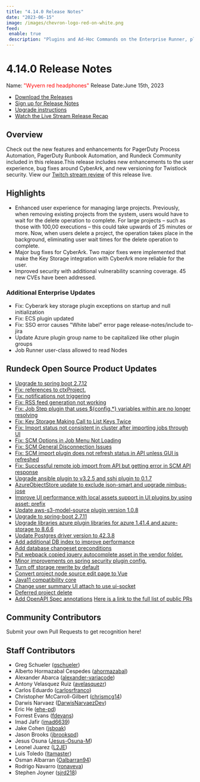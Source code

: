 ```yaml
---
title: "4.14.0 Release Notes"
date: "2023-06-15"
image: /images/chevron-logo-red-on-white.png
feed:
 enable: true
 description: "Plugins and Ad-Hoc Commands on the Enterprise Runner, plus more Plugin enhancements."
---
```

# 4.14.0 Release Notes
Name: <span style="color: red"><span class="glyphicon glyphicon-headphones"></span> "Wyvern red headphones"</span>
Release Date:June 15th, 2023
- [Download the Releases](https://download.rundeck.com/)
- [Sign up for Release Notes](https://www.rundeck.com/release-notes-signup)
- [Upgrade instructions](/upgrading/)
- [Watch the Live Stream Release Recap](https://youtu.be/e6Rs9BRljAA)
## Overview
Check out the new features and enhancements for PagerDuty Process Automation, PagerDuty Runbook Automation, and Rundeck Community included in this release.This release includes new enhancements to the user experience, bug fixes around CyberArk, and new versioning for Twistlock security.
View our [Twitch stream review](https://www.twitch.tv/pdcommunity) of this release live.
## Highlights
* Enhanced user experience for managing large projects. Previously, when removing existing projects from the system, users would have to wait for the delete operation to complete.  For large projects – such as those with 100,00 executions – this could take upwards of 25 minutes or more. Now, when users delete a project, the operation takes place in the background, eliminating user wait times for the delete operation to complete.
* Major bug fixes for CyberArk. Two major fixes were implemented that make the Key Storage integration with CyberArk more reliable for the user.
* Improved security with additional vulnerability scanning coverage. 45 new CVEs have been addressed.
### Additional Enterprise Updates
* Fix: Cyberark key storage plugin exceptions on startup and null initialization
* Fix: ECS plugin updated
* Fix: SSO error causes "White label" error page  release-notes/include to-jira
* Update Azure plugin group name to be capitalized like other plugin groups
* Job Runner user-class allowed to read Nodes
## Rundeck Open Source Product Updates
* [Upgrade to spring boot 2.7.12](https://github.com/rundeck/rundeck/pull/8389)
* [Fix: references to ctxProject.](https://github.com/rundeck/rundeck/pull/8388)
* [Fix: notifications not triggering](https://github.com/rundeck/rundeck/pull/8383)
* [Fix: RSS feed generation not working](https://github.com/rundeck/rundeck/pull/8089)
* [Fix: Job Step plugin that uses ${config.*} variables within are no longer resolving](https://github.com/rundeck/rundeck/pull/8352)
* [Fix: Key Storage Making Call to List Keys Twice](https://github.com/rundeck/rundeck/pull/8346)
* [Fix: Import status not consistent in cluster after importing jobs through UI](https://github.com/rundeck/rundeck/pull/8382)
* [Fix: SCM Options in Job Menu Not Loading](https://github.com/rundeck/rundeck/pull/8366)
* [Fix: SCM General Disconnection Issues](https://github.com/rundeck/rundeck/pull/8300)
* [Fix: SCM import plugin does not refresh status in API unless GUI is refreshed](https://github.com/rundeck/rundeck/pull/8253)
* [Fix: Successful remote job import from API but getting error in SCM API response](https://github.com/rundeck/rundeck/pull/8285)
* [Upgrade ansible plugin to v3.2.5 and sshj plugin to 0.1.7](https://github.com/rundeck/rundeck/pull/8379)
* [AzureObjectStore update to exclude json-smart and upgrade nimbus-jose](https://github.com/rundeck/rundeck/pull/8371)
* [Improve UI performance with local assets support in UI plugins by using asset: prefix](https://github.com/rundeck/rundeck/pull/8370)
* [Update aws-s3-model-source plugin version 1.0.8](https://github.com/rundeck/rundeck/pull/8369)
* [Upgrade to spring-boot 2.7.11](https://github.com/rundeck/rundeck/pull/8364)
* [Upgrade libraries azure plugin libraries for azure 1.41.4 and azure-storage to 8.6.6](https://github.com/rundeck/rundeck/pull/8362)
* [Update Postgres driver version to 42.3.8](https://github.com/rundeck/rundeck/pull/8361)
* [Add additional DB index to improve performance](https://github.com/rundeck/rundeck/pull/8354)
* [Add database changeset preconditions](https://github.com/rundeck/rundeck/pull/8354)
* [Put webpack copied jquery autocomplete asset in the vendor folder.](https://github.com/rundeck/rundeck/pull/8328)
* [Minor improvements on spring security plugin config.](https://github.com/rundeck/rundeck/pull/8321)
* [Turn off storage rewrite by default](https://github.com/rundeck/rundeck/pull/8316)
* [Convert project node source edit page to Vue](https://github.com/rundeck/rundeck/pull/8308)
* [Java11 compatibility core](https://github.com/rundeck/rundeck/pull/8306)
* [Change user summary UI attach to use ui-socket](https://github.com/rundeck/rundeck/pull/8296)
* [Deferred project delete](https://github.com/rundeck/rundeck/pull/8265)
* [Add OpenAPI Spec annotations](https://github.com/rundeck/rundeck/pull/8196)
  [Here is a link to the full list of public PRs](https://github.com/rundeck/rundeck/pulls?q=is%3Apr+milestone%3A4.14.0+is%3Aclosed)
## Community Contributors
Submit your own Pull Requests to get recognition here!
## Staff Contributors
* Greg Schueler ([gschueler](https://github.com/gschueler))
* Alberto Hormazabal Cespedes ([ahormazabal](https://github.com/ahormazabal))
* Alexander Abarca ([alexander-variacode](https://github.com/alexander-variacode))
* Antony Velasquez Ruiz ([avelasquezr](https://github.com/avelasquezr))
* Carlos Eduardo ([carlosrfranco](https://github.com/carlosrfranco))
* Christopher McCarroll-Gilbert ([chrismcg14](https://github.com/chrismcg14))
* Darwis Narvaez ([DarwisNarvaezDev](https://github.com/DarwisNarvaezDev))
* Eric He ([ehe-pd](https://github.com/ehe-pd))
* Forrest Evans ([fdevans](https://github.com/fdevans))
* Imad Jafir ([imad6639](https://github.com/imad6639))
* Jake Cohen ([jsboak](https://github.com/jsboak))
* Jason Brooks ([jbrookspd](https://github.com/jbrookspd))
* Jesus Osuna ([Jesus-Osuna-M](https://github.com/Jesus-Osuna-M))
* Leonel Juarez ([L2JE](https://github.com/L2JE))
* Luis Toledo ([ltamaster](https://github.com/ltamaster))
* Osman Albarran ([Oalbarran94](https://github.com/Oalbarran94))
* Rodrigo Navarro ([ronaveva](https://github.com/ronaveva))
* Stephen Joyner ([sjrd218](https://github.com/sjrd218))
